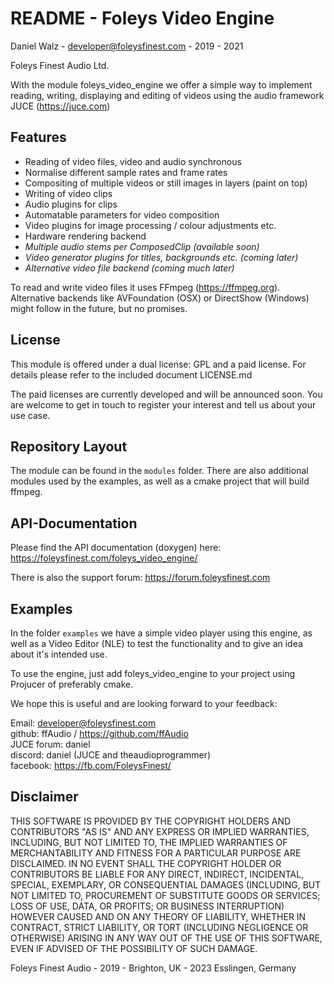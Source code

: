 README - Foleys Video Engine
============================

Daniel Walz - developer@foleysfinest.com - 2019 - 2021

Foleys Finest Audio Ltd.

With the module foleys_video_engine we offer a simple way to implement reading,
writing, displaying and editing of videos using the audio framework JUCE (https://juce.com)

Features
--------

- Reading of video files, video and audio synchronous
- Normalise different sample rates and frame rates
- Compositing of multiple videos or still images in layers (paint on top)
- Writing of video clips
- Audio plugins for clips
- Automatable parameters for video composition
- Video plugins for image processing / colour adjustments etc.
- Hardware rendering backend
- _Multiple audio stems per ComposedClip (available soon)_
- _Video generator plugins for titles, backgrounds etc. (coming later)_
- _Alternative video file backend (coming much later)_

To read and write video files it uses FFmpeg (https://ffmpeg.org). Alternative backends
like AVFoundation (OSX) or DirectShow (Windows) might follow in the future, but no
promises.

License
-------

This module is offered under a dual license: GPL and a paid license. For details please
refer to the included document LICENSE.md

The paid licenses are currently developed and will be announced soon. You are welcome to
get in touch to register your interest and tell us about your use case.

Repository Layout
-----------------

The module can be found in the `modules` folder. There are also additional modules used by
the examples, as well as a cmake project that will build ffmpeg.

API-Documentation
-----------------

Please find the API documentation (doxygen) here: https://foleysfinest.com/foleys_video_engine/

There is also the support forum: https://forum.foleysfinest.com

Examples
--------

In the folder `examples` we have a simple video player using this engine,
as well as a Video Editor (NLE) to test the functionality and to give an idea about it's
intended use.

To use the engine, just add foleys_video_engine to your project using Projucer of preferably cmake.

We hope this is useful and are looking forward to your feedback:

Email:       developer@foleysfinest.com \
github:      ffAudio / https://github.com/ffAudio \
JUCE forum:  daniel \
discord:     daniel (JUCE and theaudioprogrammer) \
facebook:    https://fb.com/FoleysFinest/

Disclaimer
----------

 THIS SOFTWARE IS PROVIDED BY THE COPYRIGHT HOLDERS AND CONTRIBUTORS "AS IS" AND
 ANY EXPRESS OR IMPLIED WARRANTIES, INCLUDING, BUT NOT LIMITED TO, THE IMPLIED
 WARRANTIES OF MERCHANTABILITY AND FITNESS FOR A PARTICULAR PURPOSE ARE DISCLAIMED.
 IN NO EVENT SHALL THE COPYRIGHT HOLDER OR CONTRIBUTORS BE LIABLE FOR ANY DIRECT,
 INDIRECT, INCIDENTAL, SPECIAL, EXEMPLARY, OR CONSEQUENTIAL DAMAGES (INCLUDING,
 BUT NOT LIMITED TO, PROCUREMENT OF SUBSTITUTE GOODS OR SERVICES; LOSS OF USE,
 DATA, OR PROFITS; OR BUSINESS INTERRUPTION) HOWEVER CAUSED AND ON ANY THEORY OF
 LIABILITY, WHETHER IN CONTRACT, STRICT LIABILITY, OR TORT (INCLUDING NEGLIGENCE
 OR OTHERWISE) ARISING IN ANY WAY OUT OF THE USE OF THIS SOFTWARE, EVEN IF ADVISED
 OF THE POSSIBILITY OF SUCH DAMAGE.


Foleys Finest Audio - 2019 - Brighton, UK - 2023 Esslingen, Germany
